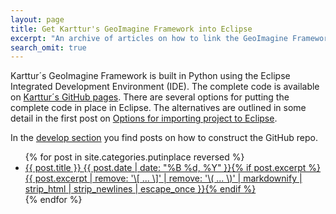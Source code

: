 ```yaml
---
layout: page
title: Get Karttur's GeoImagine Framework into Eclipse
excerpt: "An archive of articles on how to link the GeoImagine Framework from GitHub to Eclipse."
search_omit: true
---
```


Karttur´s GeoImagine Framework is built in Python using the Eclipse Integrated Development Environment (IDE). The complete code is available on [Karttur´s GitHub pages](https://karttur.github.io/geoimagine/). There are several options for putting the complete code in place in <span class='app'>Eclipse</span>. The alternatives are outlined in some detail in the first post on [Options for importing project to Eclipse](putinplace-options).

In the [develop section](../develop/) you find posts on how to construct the GitHub repo.

<ul class="post-list">
{% for post in site.categories.putinplace reversed %}
  <li><article><a href="{{ site.url }}{{ post.url }}">{{ post.title }} <span class="entry-date"><time datetime="{{ post.date | date_to_xmlschema }}">{{ post.date | date: "%B %d, %Y" }}</time></span>{% if post.excerpt %} <span class="excerpt">{{ post.excerpt | remove: '\[ ... \]' | remove: '\( ... \)' | markdownify | strip_html | strip_newlines | escape_once }}</span>{% endif %}</a></article></li>
{% endfor %}
</ul>

